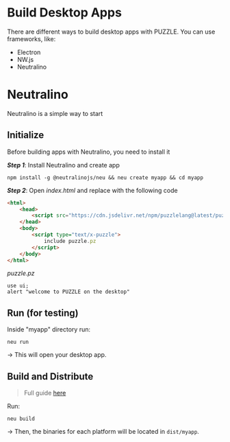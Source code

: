 # Build Desktop Apps

There are different ways to build desktop apps with PUZZLE. You can use frameworks, like:

* Electron
* NW.js
* Neutralino

# Neutralino

Neutralino is a simple way to start

## Initialize

Before building apps with Neutralino, you need to install it

***Step 1***: Install Neutralino and create app

```shell
npm install -g @neutralinojs/neu && neu create myapp && cd myapp
```

***Step 2***: Open *index.html* and replace with the following code


```html
<html>
    <head>
        <script src="https://cdn.jsdelivr.net/npm/puzzlelang@latest/puzzle.browser.js"></script>
    </head>
    <body>
    	<script type="text/x-puzzle">
    		include puzzle.pz
    	</script>
    </body>
</html>
```

*puzzle.pz*

```puzzle
use ui;
alert "welcome to PUZZLE on the desktop"
```

## Run (for testing)

Inside "myapp" directory run:

```
neu run
```

-> This will open your desktop app.

## Build and Distribute

> Full guide [here](https://neutralino.js.org/docs/distribution/overview#)

Run:

```shell
neu build
```

-> Then, the binaries for each platform will be located in `dist/myapp`.